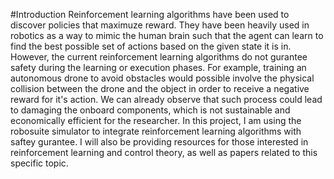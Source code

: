 #Introduction
Reinforcement learning algorithms have been used to discover policies that maximuze reward.  They have been heavily used in robotics as a way to mimic the human brain such that the agent can learn to find the best possible set of actions based on the given state it is in.  However, the current reinforcement learning algorithms do not gurantee safety during the learning or execution phases.  For example, training an autonomous drone to avoid obstacles would possible involve the physical collision between the drone and the object in order to receive a negative reward for it's action.  We can already observe that such process could lead to damaging the onboard components, which is not sustainable and economically efficient for the researcher. In this project, I am using the robosuite simulator to integrate reinforcement learning algorithms with saftey gurantee.  I will also be providing resources for those interested in reinforcement learning and control theory, as well as papers related to this specific topic.


